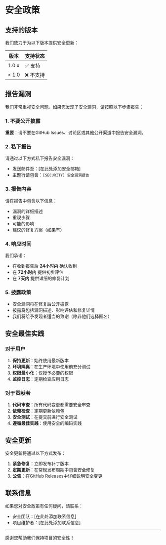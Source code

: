# 安全政策

## 支持的版本

我们致力于为以下版本提供安全更新：

| 版本 | 支持状态 |
| ---- | -------- |
| 1.0.x | ✅ 支持 |
| < 1.0  | ❌ 不支持 |

## 报告漏洞

我们非常重视安全问题。如果您发现了安全漏洞，请按照以下步骤报告：

### 1. 不要公开披露

**重要**：请不要在GitHub Issues、讨论区或其他公开渠道中报告安全漏洞。

### 2. 私下报告

请通过以下方式私下报告安全漏洞：

- 发送邮件至：[在此处添加安全邮箱]
- 主题行请包含：`[SECURITY] 安全漏洞报告`

### 3. 报告内容

请在报告中包含以下信息：

- 漏洞的详细描述
- 重现步骤
- 可能的影响
- 建议的修复方案（如果有）

### 4. 响应时间

我们承诺：
- 在收到报告后 **24小时内** 确认收到
- 在 **72小时内** 提供初步评估
- 在 **7天内** 提供详细的修复计划

### 5. 披露政策

- 安全漏洞将在修复后公开披露
- 披露将包括漏洞描述、影响评估和修复详情
- 我们将给予发现者适当的致谢（除非他们选择匿名）

## 安全最佳实践

### 对于用户

1. **保持更新**：始终使用最新版本
2. **环境隔离**：在生产环境中使用前充分测试
3. **权限最小化**：仅授予必要的权限
4. **监控日志**：定期检查应用日志

### 对于贡献者

1. **代码审查**：所有代码变更都需要安全审查
2. **依赖检查**：定期更新依赖包
3. **安全测试**：在提交前进行安全测试
4. **遵循最佳实践**：使用安全的编码实践

## 安全更新

安全更新将通过以下方式发布：

1. **紧急修复**：立即发布补丁版本
2. **定期更新**：在常规发布周期中包含安全修复
3. **公告**：在GitHub Releases中详细说明安全变更

## 联系信息

如果您对安全政策有任何疑问，请联系：

- 安全团队：[在此处添加联系信息]
- 项目维护者：[在此处添加联系信息]

---

感谢您帮助我们保持项目的安全性！
